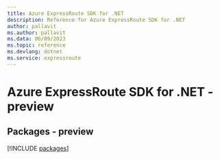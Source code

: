 ```yaml
---
title: Azure ExpressRoute SDK for .NET
description: Reference for Azure ExpressRoute SDK for .NET
author: pallavit
ms.author: pallavit
ms.data: 06/09/2023
ms.topic: reference
ms.devlang: dotnet
ms.service: expressroute
---
```

# Azure ExpressRoute SDK for .NET - preview
## Packages - preview
[!INCLUDE [packages](expressroute-index.md)]